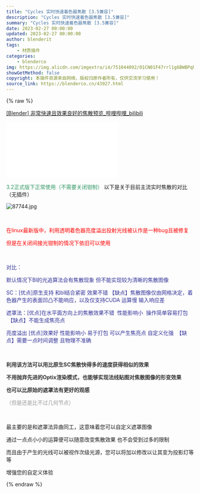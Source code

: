 ```yaml
---
title: "Cycles 实时快速着色器焦散 [3.5兼容]"
description: "Cycles 实时快速着色器焦散 [3.5兼容]"
summary: "Cycles 实时快速着色器焦散 [3.5兼容]"
date: 2023-02-27 00:00:00
updated: 2023-02-27 00:00:00
author: blenderit
tags: 
    - 材质插件
categories:
    - blenderco
img: https://img.alicdn.com/imgextra/i4/751044092/O1CN01F47rrl1g6BWBPqh7t_!!751044092.jpg
showGetMethod: false
copyright: 本插件资源来自网络，版权归原作者所有，仅供交流学习使用！
source_link: https://blenderco.cn/43927.html
---
```


{% raw %}
<p><a href="https://www.bilibili.com/video/BV1b24y1n7GT/?vd_source=b9327d89e7c60c1c733ec2f25af04139">[Blender] 非常快速且效果良好的焦散预览_哔哩哔哩_bilibili</a></p><div id="external-video-24e26c195d" class="external-video"><iframe frameborder="0" src="//player.bilibili.com/player.html?aid=695140388&amp;bvid=BV1b24y1n7GT&amp;cid=1029134395&amp;page=1" allowfullscreen="true"></iframe></div><p><span style="color: #339966;">3.2正式版下正常使用（不需要关闭钳制）</span> 以下是关于目前主流实时焦散的对比（无插件）</p><p><img src="https://img.alicdn.com/imgextra/i4/751044092/O1CN01F47rrl1g6BWBPqh7t_!!751044092.jpg" alt="87744.jpg "></p><p> </p><p><span style="color: #ff0000;">在linux最新版中，利用透明着色器亮度溢出投射光线被认作是一种bug且被修复</span></p><p><span style="color: #ff0000;">但是在关闭间接光钳制的情况下依旧可以使用</span></p><p> </p><p><span style="color: #333399;">对比：</span></p><p><span style="color: #333399;">默认情况下Bl的光追算法会有焦散现象 但不能实现较为清晰的焦散图像</span></p><p><span style="color: #333399;">SC：[优点]原生支持 和bl结合紧密 效果不错 【缺点】焦散图像仅由网格决定，着色器产生的表面凹凸不能响应，以及仅支持CUDA 运算慢 输入响应差</span></p><p><span style="color: #333399;">遮罩法：[优点]在水平面方向上的焦散效果不错  性能影响小  操作简单容易打包   【缺点】不能生成焦亮点</span></p><p><span style="color: #333399;">亮度溢出 [优点]效果好 性能影响小 易于打包 可以产生焦亮点 自定义化强  【缺点】需要一点时间调整 且物理不准确</span></p><p> </p><p><strong><span style="color: #333333;">利用该方法可以用比原生SC焦散快得多的速度获得相似的效果</span></strong></p><p><strong><span style="color: #333333;">不用抛弃先进的Optix渲染模式，也能够实现法线贴图对焦散图像的形变效果</span></strong></p><p><strong><span style="color: #333333;">也可以比原始的遮罩法有更好的观感</span></strong></p><p><span style="color: #999999;">（但是还是比不过几何节点）</span></p><p> </p><p>最主要的是和遮罩法异曲同工，这意味着您可以自定义遮罩图像</p><p>通过一点点小小的运算便可以随意改变焦散效果 也不会受到过多的限制</p><p>而且由于产生的光线可以被视作次级光源，您可以将加以修改以让其变为投影灯等等</p><p>增强您的自定义体验</p>
<div style="display: none">blenderco</div>
{% endraw %}